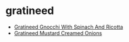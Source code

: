 # gratineed

 * [Gratineed Gnocchi With Spinach And Ricotta](index/g/gratineed-gnocchi-with-spinach-and-ricotta-234669.json)
 * [Gratineed Mustard Creamed Onions](index/g/gratineed-mustard-creamed-onions-240574.json)
